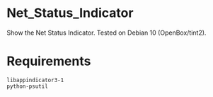 # Net_Status_Indicator

Show the Net Status Indicator.
Tested on Debian 10 (OpenBox/tint2).

# Requirements

    libappindicator3-1
    python-psutil

